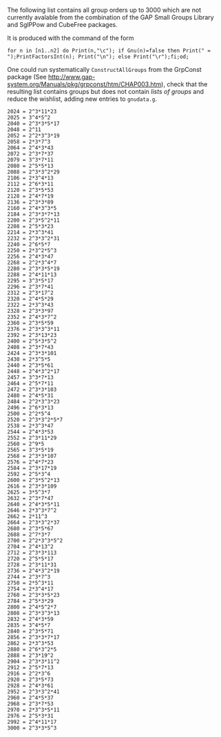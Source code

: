 The following list contains all group orders up to 3000 which are not 
currently avalable from the combination of the GAP Small Groups Library 
and SglPPow and CubeFree packages.

It is produced with the command of the form
```
for n in [n1..n2] do Print(n,"\c"); if Gnu(n)=false then Print(" = ");PrintFactorsInt(n); Print("\n"); else Print("\r");fi;od;
```

One could run systematically `ConstructAllGroups` from the GrpConst package 
(See <http://www.gap-system.org/Manuals/pkg/grpconst/htm/CHAP003.htm>), check
that the resulting list contains groups but does not contain *lists of groups*
and reduce the wishlist, adding new entries to `gnudata.g`.

```
2024 = 2^3*11*23
2025 = 3^4*5^2
2040 = 2^3*3*5*17
2048 = 2^11
2052 = 2^2*3^3*19
2058 = 2*3*7^3
2064 = 2^4*3*43
2072 = 2^3*7*37
2079 = 3^3*7*11
2080 = 2^5*5*13
2088 = 2^3*3^2*29
2106 = 2*3^4*13
2112 = 2^6*3*11
2120 = 2^3*5*53
2128 = 2^4*7*19
2136 = 2^3*3*89
2160 = 2^4*3^3*5
2184 = 2^3*3*7*13
2200 = 2^3*5^2*11
2208 = 2^5*3*23
2214 = 2*3^3*41
2232 = 2^3*3^2*31
2240 = 2^6*5*7
2250 = 2*3^2*5^3
2256 = 2^4*3*47
2268 = 2^2*3^4*7
2280 = 2^3*3*5*19
2288 = 2^4*11*13
2295 = 3^3*5*17
2296 = 2^3*7*41
2312 = 2^3*17^2
2320 = 2^4*5*29
2322 = 2*3^3*43
2328 = 2^3*3*97
2352 = 2^4*3*7^2
2360 = 2^3*5*59
2376 = 2^3*3^3*11
2392 = 2^3*13*23
2400 = 2^5*3*5^2
2408 = 2^3*7*43
2424 = 2^3*3*101
2430 = 2*3^5*5
2440 = 2^3*5*61
2448 = 2^4*3^2*17
2457 = 3^3*7*13
2464 = 2^5*7*11
2472 = 2^3*3*103
2480 = 2^4*5*31
2484 = 2^2*3^3*23
2496 = 2^6*3*13
2500 = 2^2*5^4
2520 = 2^3*3^2*5*7
2538 = 2*3^3*47
2544 = 2^4*3*53
2552 = 2^3*11*29
2560 = 2^9*5
2565 = 3^3*5*19
2568 = 2^3*3*107
2576 = 2^4*7*23
2584 = 2^3*17*19
2592 = 2^5*3^4
2600 = 2^3*5^2*13
2616 = 2^3*3*109
2625 = 3*5^3*7
2632 = 2^3*7*47
2640 = 2^4*3*5*11
2646 = 2*3^3*7^2
2662 = 2*11^3
2664 = 2^3*3^2*37
2680 = 2^3*5*67
2688 = 2^7*3*7
2700 = 2^2*3^3*5^2
2704 = 2^4*13^2
2712 = 2^3*3*113
2720 = 2^5*5*17
2728 = 2^3*11*31
2736 = 2^4*3^2*19
2744 = 2^3*7^3
2750 = 2*5^3*11
2754 = 2*3^4*17
2760 = 2^3*3*5*23
2784 = 2^5*3*29
2800 = 2^4*5^2*7
2808 = 2^3*3^3*13
2832 = 2^4*3*59
2835 = 3^4*5*7
2840 = 2^3*5*71
2856 = 2^3*3*7*17
2862 = 2*3^3*53
2880 = 2^6*3^2*5
2888 = 2^3*19^2
2904 = 2^3*3*11^2
2912 = 2^5*7*13
2916 = 2^2*3^6
2920 = 2^3*5*73
2928 = 2^4*3*61
2952 = 2^3*3^2*41
2960 = 2^4*5*37
2968 = 2^3*7*53
2970 = 2*3^3*5*11
2976 = 2^5*3*31
2992 = 2^4*11*17
3000 = 2^3*3*5^3


